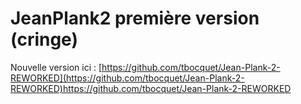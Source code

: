 # JeanPlank2 première version (cringe)
Nouvelle version ici : [https://github.com/tbocquet/Jean-Plank-2-REWORKED](https://github.com/tbocquet/Jean-Plank-2-REWORKED)https://github.com/tbocquet/Jean-Plank-2-REWORKED

